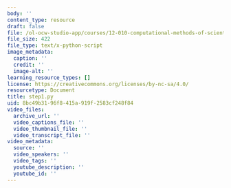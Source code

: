 ```yaml
---
body: ''
content_type: resource
draft: false
file: /ol-ocw-studio-app/courses/12-010-computational-methods-of-scientific-programming-fall-2024/step1.py
file_size: 422
file_type: text/x-python-script
image_metadata:
  caption: ''
  credit: ''
  image-alt: ''
learning_resource_types: []
license: https://creativecommons.org/licenses/by-nc-sa/4.0/
resourcetype: Document
title: step1.py
uid: 8bc49b31-96f8-415a-919f-2583cf248f84
video_files:
  archive_url: ''
  video_captions_file: ''
  video_thumbnail_file: ''
  video_transcript_file: ''
video_metadata:
  source: ''
  video_speakers: ''
  video_tags: ''
  youtube_description: ''
  youtube_id: ''
---
```

